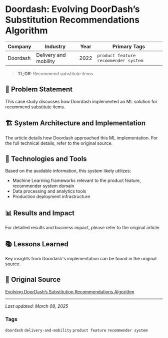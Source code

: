 # Doordash: Evolving DoorDash’s Substitution Recommendations Algorithm

| Company | Industry | Year | Primary Tags | 
|---------|----------|------|--------------|
| Doordash | Delivery and mobility | 2022 | `product feature` `recommender system` |

> **TL;DR**: Recommend substitute items

## 📝 Problem Statement

This case study discusses how Doordash implemented an ML solution for recommend substitute items.

## 🏗️ System Architecture and Implementation

The article details how Doordash approached this ML implementation. For the full technical details, refer to the original source.

## 🔧 Technologies and Tools

Based on the available information, this system likely utilizes:

- Machine Learning frameworks relevant to the product feature, recommender system domain
- Data processing and analytics tools
- Production deployment infrastructure

## 📊 Results and Impact

For detailed results and business impact, please refer to the original article.

## 📚 Lessons Learned

Key insights from Doordash's implementation can be found in the original source.

## 🔗 Original Source

[Evolving DoorDash’s Substitution Recommendations Algorithm](https://doordash.engineering/2022/09/08/evolving-doordashs-substitution-recommendations-algorithm/)

---

*Last updated: March 08, 2025*

### Tags

`doordash` `delivery-and-mobility` `product feature` `recommender system`
